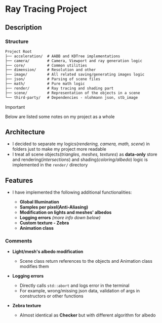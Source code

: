 # Ray Tracing Project

Description
-

### Structure

```markdown
Project Root
├── acceleration/  # AABB and KDTree implementations
├── camera/        # Camera, Viewport and ray generation logic
├── core/          # Common utilities 
├── dimension/     # Resolution and other
├── image/         # All related saving/generating images logic
├── json/          # Parsing of scene files
├── math/          # Pure math logic
├── render/        # Ray tracing and shading part
├── scene/         # Representation of the objects in a scene
└── third-party/   # Dependencies - nlohmann json, stb_image
```

> [!IMPORTANT]
> Below are listed some notes on my project as a whole

## Architecture

- I decided to separate my logics(*rendering, camera, math, scene*) in folders just to make my project more readable
- I treat all scene objects(*triangles, meshes, textures*) as **data-only** store and rendering(*intersections*) and shading(*coloring/albedo*) logic is implemented in the `render/` directory

## Features

- I have implemented the following additional functionalities:

  - **Global Illumination**
  - **Samples per pixel(Anti-Aliasing)**
  - **Modification on lights and meshes' albedos**
  - **Logging errors** *(more info down below)*
  - **Custom texture - Zebra**
  - **Animation class**

### Comments

- **Light/mesh's albedo modification**
  - Scene class return references to the objects and Animation class modifies them
 
- **Logging errors**
  - Directly calls `std::abort` and logs error in the terminal
  - For example, wrong/missing json data, validation of args in constructors or other functions

- **Zebra texture**
  - Almost identical as **Checker** but with different algorithm for albedo
